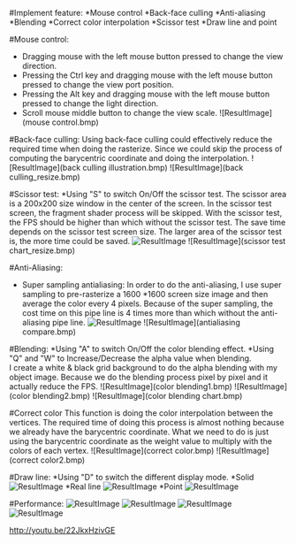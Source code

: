 #Implement feature:
*Mouse control
*Back-face culling
*Anti-aliasing
*Blending
*Correct color interpolation
*Scissor test
*Draw line and point

#Mouse control:
* Dragging mouse with the left mouse button pressed to change the view direction.
* Pressing the Ctrl key and dragging mouse with the left mouse button pressed to change the view port position.
* Pressing the Alt key and dragging mouse with the left mouse button pressed to change the light direction.
* Scroll mouse middle button to change the view scale.
![ResultImage](mouse control.bmp)

#Back-face culling:
Using back-face culling could effectively reduce the required time when doing the rasterize. 
Since we could skip the process of computing the barycentric coordinate and doing the interpolation.
![ResultImage](back culling illustration.bmp)
![ResultImage](back culling_resize.bmp)

#Scissor test:
*Using "S" to switch On/Off the scissor test. The scissor area is a 200x200 size window in the center of the screen.
In the scissor test screen, the fragment shader process will be skipped. With the scissor test, the FPS should be higher than which without the scissor test. 
The save time depends on the scissor test screen size. The larger area of the scissor test is, the more time could be saved.
![ResultImage](scissortest.bmp)
![ResultImage](scissor test chart_resize.bmp)

#Anti-Aliasing:
* Super sampling antialiasing:
In order to do the anti-aliasing, I use super sampling to pre-rasterize a 1600 *1600 screen size image and then average the color every 4 pixels.
Because of the super sampling, the cost time on this pipe line is 4 times more than which without the anti-aliasing pipe line.
![ResultImage](supersampling.bmp)
![ResultImage](antialiasing compare.bmp)


#Blending:
*Using "A" to switch On/Off the color blending effect.
*Using "Q" and "W" to Increase/Decrease the alpha value when blending.  
I create a white & black grid background to do the alpha blending with my object image. Because we do the blending process pixel by pixel and it actually reduce the FPS.
![ResultImage](color blending1.bmp)
![ResultImage](color blending2.bmp)
![ResultImage](color blending chart.bmp)

#Correct color
This function is doing the color interpolation between the vertices. The required time of doing this process is almost nothing because we already have the barycentric coordinate. 
What we need to do is just using the barycentric coordinate as the weight value to multiply with the colors of each vertex.
![ResultImage](correct color.bmp)
![ResultImage](correct color2.bmp)

#Draw line:
*Using "D" to switch the different display mode. 
*Solid
![ResultImage](solidline1.bmp)
*Real line
![ResultImage](realline.bmp)
*Point
![ResultImage](point.bmp)

#Performance:
![ResultImage](tilesize1.bmp)
![ResultImage](tilesize1_chart.bmp)
![ResultImage](tilesize2.bmp)
![ResultImage](tilesize2_chart.bmp)

http://youtu.be/22JkxHzivGE

